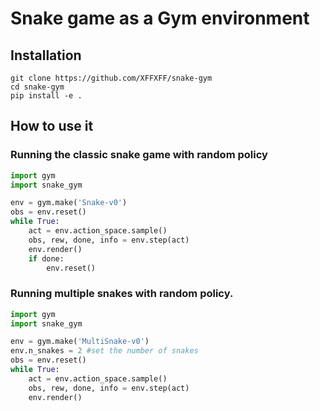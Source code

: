 # Snake game as a Gym environment
## Installation
```
git clone https://github.com/XFFXFF/snake-gym  
cd snake-gym  
pip install -e .
```

## How to use it
### Running the classic snake game with random policy
```python
import gym
import snake_gym

env = gym.make('Snake-v0')
obs = env.reset()
while True:
    act = env.action_space.sample()
    obs, rew, done, info = env.step(act)
    env.render()
    if done:
        env.reset()
```

### Running multiple snakes with random policy.
```python
import gym
import snake_gym

env = gym.make('MultiSnake-v0')
env.n_snakes = 2 #set the number of snakes
obs = env.reset()
while True:
    act = env.action_space.sample() 
    obs, rew, done, info = env.step(act)
    env.render()
```